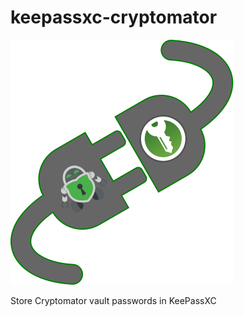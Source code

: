 # keepassxc-cryptomator
![keepassxc-cryptomator](keepassxc-cryptomator.svg)

Store Cryptomator vault passwords in KeePassXC

